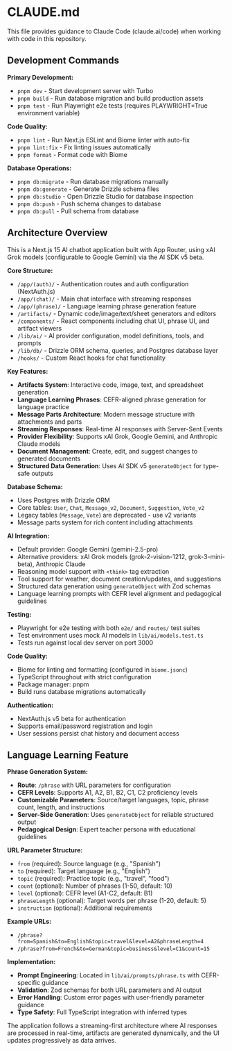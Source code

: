 # CLAUDE.md

This file provides guidance to Claude Code (claude.ai/code) when working with code in this repository.

## Development Commands

**Primary Development:**
- `pnpm dev` - Start development server with Turbo
- `pnpm build` - Run database migration and build production assets
- `pnpm test` - Run Playwright e2e tests (requires PLAYWRIGHT=True environment variable)

**Code Quality:**
- `pnpm lint` - Run Next.js ESLint and Biome linter with auto-fix
- `pnpm lint:fix` - Fix linting issues automatically
- `pnpm format` - Format code with Biome

**Database Operations:**
- `pnpm db:migrate` - Run database migrations manually
- `pnpm db:generate` - Generate Drizzle schema files
- `pnpm db:studio` - Open Drizzle Studio for database inspection
- `pnpm db:push` - Push schema changes to database
- `pnpm db:pull` - Pull schema from database

## Architecture Overview

This is a Next.js 15 AI chatbot application built with App Router, using xAI Grok models (configurable to Google Gemini) via the AI SDK v5 beta.

**Core Structure:**
- `/app/(auth)/` - Authentication routes and auth configuration (NextAuth.js)
- `/app/(chat)/` - Main chat interface with streaming responses
- `/app/(phrase)/` - Language learning phrase generation feature
- `/artifacts/` - Dynamic code/image/text/sheet generators and editors
- `/components/` - React components including chat UI, phrase UI, and artifact viewers
- `/lib/ai/` - AI provider configuration, model definitions, tools, and prompts
- `/lib/db/` - Drizzle ORM schema, queries, and Postgres database layer
- `/hooks/` - Custom React hooks for chat functionality

**Key Features:**
- **Artifacts System**: Interactive code, image, text, and spreadsheet generation
- **Language Learning Phrases**: CEFR-aligned phrase generation for language practice
- **Message Parts Architecture**: Modern message structure with attachments and parts
- **Streaming Responses**: Real-time AI responses with Server-Sent Events
- **Provider Flexibility**: Supports xAI Grok, Google Gemini, and Anthropic Claude models
- **Document Management**: Create, edit, and suggest changes to generated documents
- **Structured Data Generation**: Uses AI SDK v5 `generateObject` for type-safe outputs

**Database Schema:**
- Uses Postgres with Drizzle ORM
- Core tables: `User`, `Chat`, `Message_v2`, `Document`, `Suggestion`, `Vote_v2`
- Legacy tables (`Message`, `Vote`) are deprecated - use v2 variants
- Message parts system for rich content including attachments

**AI Integration:**
- Default provider: Google Gemini (gemini-2.5-pro) 
- Alternative providers: xAI Grok models (grok-2-vision-1212, grok-3-mini-beta), Anthropic Claude
- Reasoning model support with `<think>` tag extraction
- Tool support for weather, document creation/updates, and suggestions
- Structured data generation using `generateObject` with Zod schemas
- Language learning prompts with CEFR level alignment and pedagogical guidelines

**Testing:**
- Playwright for e2e testing with both `e2e/` and `routes/` test suites
- Test environment uses mock AI models in `lib/ai/models.test.ts`
- Tests run against local dev server on port 3000

**Code Quality:**
- Biome for linting and formatting (configured in `biome.jsonc`)
- TypeScript throughout with strict configuration
- Package manager: pnpm
- Build runs database migrations automatically

**Authentication:**
- NextAuth.js v5 beta for authentication
- Supports email/password registration and login
- User sessions persist chat history and document access

## Language Learning Feature

**Phrase Generation System:**
- **Route**: `/phrase` with URL parameters for configuration
- **CEFR Levels**: Supports A1, A2, B1, B2, C1, C2 proficiency levels
- **Customizable Parameters**: Source/target languages, topic, phrase count, length, and instructions
- **Server-Side Generation**: Uses `generateObject` for reliable structured output
- **Pedagogical Design**: Expert teacher persona with educational guidelines

**URL Parameter Structure:**
- `from` (required): Source language (e.g., "Spanish")
- `to` (required): Target language (e.g., "English") 
- `topic` (required): Practice topic (e.g., "travel", "food")
- `count` (optional): Number of phrases (1-50, default: 10)
- `level` (optional): CEFR level (A1-C2, default: B1)
- `phraseLength` (optional): Target words per phrase (1-20, default: 5)
- `instruction` (optional): Additional requirements

**Example URLs:**
- `/phrase?from=Spanish&to=English&topic=travel&level=A2&phraseLength=4`
- `/phrase?from=French&to=German&topic=business&level=C1&count=15`

**Implementation:**
- **Prompt Engineering**: Located in `lib/ai/prompts/phrase.ts` with CEFR-specific guidance
- **Validation**: Zod schemas for both URL parameters and AI output
- **Error Handling**: Custom error pages with user-friendly parameter guidance
- **Type Safety**: Full TypeScript integration with inferred types

The application follows a streaming-first architecture where AI responses are processed in real-time, artifacts are generated dynamically, and the UI updates progressively as data arrives.